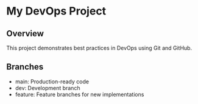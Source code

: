 # My DevOps Project

## Overview
This project demonstrates best practices in DevOps using Git and GitHub.

## Branches
- main: Production-ready code
- dev: Development branch
- feature: Feature branches for new implementations 

